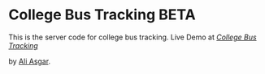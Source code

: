 # College Bus Tracking BETA

This is the server code for college bus tracking. 
Live Demo at [*College Bus Tracking*](http://track.insigiadevs.com/)

by [Ali Asgar](https://github.com/ali-asgar/).